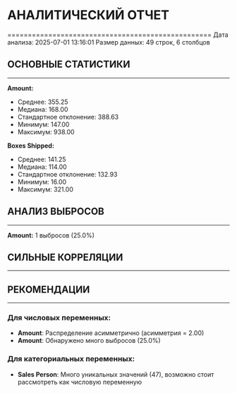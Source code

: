 # АНАЛИТИЧЕСКИЙ ОТЧЕТ
==================================================
Дата анализа: 2025-07-01 13:16:01
Размер данных: 49 строк, 6 столбцов

## ОСНОВНЫЕ СТАТИСТИКИ
------------------------------
**Amount:**
  - Среднее: 355.25
  - Медиана: 168.00
  - Стандартное отклонение: 388.63
  - Минимум: 147.00
  - Максимум: 938.00

**Boxes Shipped:**
  - Среднее: 141.25
  - Медиана: 114.00
  - Стандартное отклонение: 132.93
  - Минимум: 16.00
  - Максимум: 321.00

## АНАЛИЗ ВЫБРОСОВ
------------------------------
**Amount:** 1 выбросов (25.0%)

## СИЛЬНЫЕ КОРРЕЛЯЦИИ
------------------------------

## РЕКОМЕНДАЦИИ
------------------------------
### Для числовых переменных:
- **Amount**: Распределение асимметрично (асимметрия = 2.00)
- **Amount**: Обнаружено много выбросов (25.0%)
### Для категориальных переменных:
- **Sales Person**: Много уникальных значений (47), возможно стоит рассмотреть как числовую переменную
